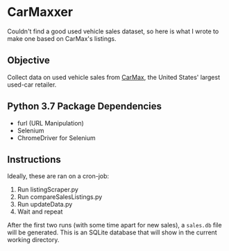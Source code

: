 # CarMaxxer
Couldn't find a good used vehicle sales dataset, so here is what I wrote to make one based on CarMax's listings.

## Objective
Collect data on used vehicle sales from [CarMax](https://www.carmax.com/cars), the United States' largest used-car retailer. 

## Python 3.7 Package Dependencies
  - furl (URL Manipulation)
  - Selenium
  - ChromeDriver for Selenium
  
## Instructions
Ideally, these are ran on a cron-job:
  1. Run listingScraper.py
  2. Run compareSalesListings.py
  3. Run updateData.py
  4. Wait and repeat

After the first two runs (with some time apart for new sales), a `sales.db` file will be generated. This is an SQLite database that will show in the current working directory.
